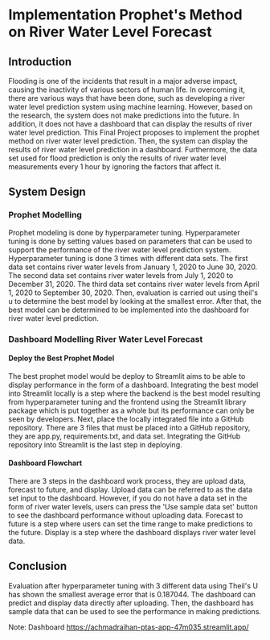 # Implementation Prophet's Method on River Water Level Forecast

## Introduction
Flooding is one of the incidents that result in a major adverse impact, causing the inactivity of various sectors of human life. In overcoming it, there are various ways that have been done, such as developing a river water level prediction system using machine learning. However, based on the research, the system does not make predictions into the future. In addition, it does not have a dashboard that can display the results of river water level prediction. This Final Project proposes to implement the prophet method on river water level prediction. Then, the system can display the results of river water level prediction in a dashboard. Furthermore, the data set used for flood prediction is only the results of river water level measurements every 1 hour by ignoring the factors that affect it. 

## System Design
### Prophet Modelling
Prophet modeling is done by hyperparameter tuning. Hyperparameter tuning is done by setting values based on parameters that can be used to support the performance of the river water level prediction system. Hyperparameter tuning is done 3 times with different data sets. The first data set contains river water levels from January 1, 2020 to June 30, 2020. The second data set contains river water levels from July 1, 2020 to December 31, 2020. The third data set contains river water levels from April 1, 2020 to September 30, 2020. Then, evaluation is carried out using theil's u to determine the best model by looking at the smallest error. After that, the best model can be determined to be implemented into the dashboard for river water level prediction.
### Dashboard Modelling River Water Level Forecast
#### Deploy the Best Prophet Model
The best prophet model would be deploy to Streamlit aims to be able to display performance in the form of a dashboard. Integrating the best model into Streamlit locally is a step where the backend is the best model resulting from hyperparameter tuning and the frontend using the Streamlit library package which is put together as a whole but its performance can only be seen by developers. Next, place the locally integrated file into a GitHub repository. There are 3 files that must be placed into a GitHub repository, they are app.py, requirements.txt, and data set. Integrating the GitHub repository into Streamlit is the last step in deploying.
#### Dashboard Flowchart
There are 3 steps in the dashboard work process, they are upload data, forecast to future, and display. Upload data can be referred to as the data set input to the dashboard. However, if you do not have a data set in the form of river water levels, users can press the 'Use sample data set' button to see the dashboard performance without uploading data. Forecast to future is a step where users can set the time range to make predictions to the future. Display is a step where the dashboard displays river water level data.

## Conclusion
Evaluation after hyperparameter tuning with 3 different data using Theil's U has shown the smallest average error that is 0.187044. The dashboard can predict and display data directly after uploading. Then, the dashboard has sample data that can be used to see the performance in making predictions.

Note:
Dashboard
https://achmadraihan-ptas-app-47m035.streamlit.app/
